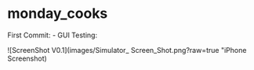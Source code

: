 # monday_cooks

First Commit:
    - GUI Testing:

![ScreenShot V0.1](images/Simulator_ Screen_Shot.png?raw=true "iPhone Screenshot)

